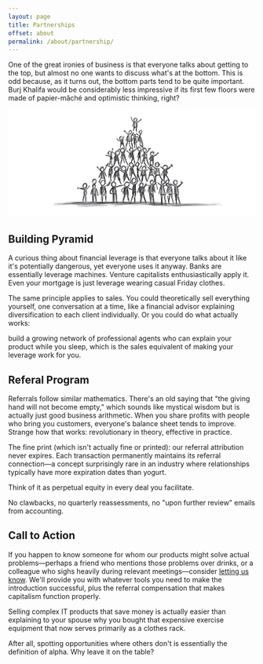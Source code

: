 ```yaml
---
layout: page
title: Partnerships
offset: about
permalink: /about/partnership/
---
```


One of the great ironies of business is that everyone talks about getting to the top, but almost no one wants to discuss what's at the bottom. This is odd because, as it turns out, the bottom parts tend to be quite important. Burj Khalifa would be considerably less impressive if its first few floors were made of papier-mâché and optimistic thinking, right?

<div class="full-width">
  <img src="/assets/img/illustrations/human_pyramid.jpg" />
</div>

## Building Pyramid
A curious thing about financial leverage is that everyone talks about it like it's potentially dangerous, yet everyone uses it anyway. Banks are essentially leverage machines. Venture capitalists enthusiastically apply it. Even your mortgage is just leverage wearing casual Friday clothes.

The same principle applies to sales. You could theoretically sell everything yourself, one conversation at a time, like a financial advisor explaining diversification to each client individually. Or you could do what actually works: 

<div class="highlight">build a growing network of professional agents who can explain your product while you sleep, which is the sales equivalent of making your leverage work for you.</div>

## Referal Program
Referrals follow similar mathematics. There's an old saying that "the giving hand will not become empty," which sounds like mystical wisdom but is actually just good business arithmetic. When you share profits with people who bring you customers, everyone's balance sheet tends to improve. Strange how that works: revolutionary in theory, effective in practice.

The fine print (which isn't actually fine or printed): our referral attribution never expires. Each transaction permanently maintains its referral connection—a concept surprisingly rare in an industry where relationships typically have more expiration dates than yogurt.

Think of it as perpetual equity in every deal you facilitate. 

No clawbacks, no quarterly reassessments, no "upon further review" emails from accounting.

## Call to Action
If you happen to know someone for whom our products might solve actual problems—perhaps a friend who mentions those problems over drinks, or a colleague who sighs heavily during relevant meetings—consider [letting us know](mailto:hi@raredigits.io). We'll provide you with whatever tools you need to make the introduction successful, plus the referral compensation that makes capitalism function properly.

Selling complex IT products that save money is actually easier than explaining to your spouse why you bought that expensive exercise equipment that now serves primarily as a clothes rack.

After all, spotting opportunities where others don't is essentially the definition of alpha. Why leave it on the table?
